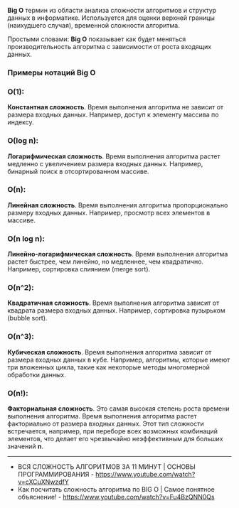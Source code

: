 **Big O**
	термин из области анализа сложности алгоритмов и структур данных в информатике. 
	Используется для оценки верхней границы (наихудшего случая), временной сложности алгоритма.

Простыми словами:
	**Big O** показывает как будет меняться производительность алгоритма с зависимости от роста входящих данных.

### Примеры нотаций Big O

### **O(1):**
**Константная сложность**. 
	Время выполнения алгоритма не зависит от размера входных данных. Например, доступ к элементу массива по индексу.

### **O(log n)**:
**Логарифмическая сложность**.
	Время выполнения алгоритма растет медленно с увеличением размера входных данных. Например, бинарный поиск в отсортированном массиве.

### **O(n)**:
**Линейная сложность**.
	Время выполнения алгоритма пропорционально размеру входных данных. Например, просмотр всех элементов в массиве.

### **O(n log n)**:
**Линейно-логарифмическая сложность**.
	Время выполнения алгоритма растет быстрее, чем линейно, но медленнее, чем квадратично. Например, сортировка слиянием (merge sort).
    
### **O(n^2)**:
**Квадратичная сложность**.
	Время выполнения алгоритма зависит от квадрата размера входных данных. Например, сортировка пузырьком (bubble sort).

### **O(n^3):**
**Кубическая сложность**.
Время выполнения алгоритма зависит от размера входных данных в кубе. Например, алгоритмы, которые имеют три вложенных цикла, такие как некоторые методы многомерной обработки данных.
    
### **O(n!):**
**Факториальная сложность**.
	Это самая высокая степень роста времени выполнения алгоритма. Время выполнения алгоритма растет факториально от размера входных данных. Этот тип сложности встречается, например, при переборе всех возможных комбинаций элементов, что делает его чрезвычайно неэффективным для больших значений **n**.

---
- ВСЯ СЛОЖНОСТЬ АЛГОРИТМОВ ЗА 11 МИНУТ | ОСНОВЫ ПРОГРАММИРОВАНИЯ - https://www.youtube.com/watch?v=cXCuXNwzdfY
- Как посчитать сложность алгоритма по BIG O | Самое понятное объяснение! - https://www.youtube.com/watch?v=Fu4BzQNN0Qs